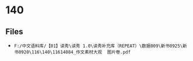 # 140

## Files

- `F:/中文语料库/【01】读秀\读秀 1.0\读秀补充库（REPEAT）\数据009\新书0925\新书0920\116\140\11614084_作文素材大观  图片卷.pdf`
